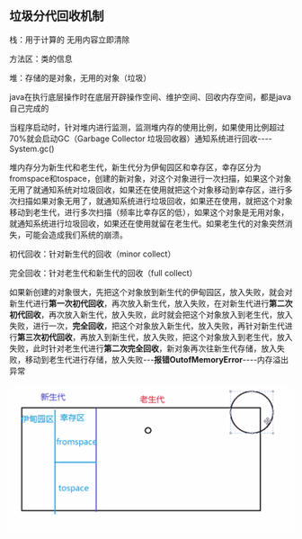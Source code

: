 ## 垃圾分代回收机制

栈：用于计算的 无用内容立即清除

方法区：类的信息

堆：存储的是对象，无用的对象（垃圾）



java在执行底层操作时在底层开辟操作空间、维护空间、回收内存空间，都是java自己完成的



当程序启动时，针对堆内进行监测，监测堆内存的使用比例，如果使用比例超过70%就会启动GC（Garbage Collector 垃圾回收器）通知系统进行回收----System.gc()





堆内存分为新生代和老生代，新生代分为伊甸园区和幸存区，幸存区分为 fromspace和tospace，创建的新对象，对这个对象进行一次扫描，如果这个对象无用了就通知系统对垃圾回收，如果还在使用就把这个对象移动到幸存区，进行多次扫描如果对象无用了，就通知系统进行垃圾回收，如果还在使用，就把这个对象移动到老生代，进行多次扫描（频率比幸存区的低），如果这个对象是无用对象，就通知系统进行垃圾回收，如果还在使用就留在老生代。如果老生代的对象突然消失，可能会造成我们系统的崩溃。



初代回收：针对新生代的回收（minor collect）

完全回收：针对老生代和新生代的回收（full collect）



如果新创建的对象很大，先把这个对象放到新生代的伊甸园区，放入失败，就会对新生代进行**第一次初代回收**，再次放入新生代，放入失败，在对新生代进行**第二次初代回收**，再次放入新生代，放入失败，此时就会把这个对象放入到老生代，放入失败，进行一次，**完全回收**，把这个对象放入新生代，放入失败，再针对新生代进行**第三次初代回收**，再放入到新生代，放入失败，把这个对象放入到老生代，放入失败，此时针对老生代进行**第二次完全回收**，新对象再次往新生代存储，放入失败，移动到老生代进行存储，放入失败---**报错OutofMemoryError**----内存溢出异常

![截屏2021-05-27 下午8.01.27](https://raw.githubusercontent.com/DataDevLPY/TyporaPicStore/main/Picture202111220026339.png?token=AWS37JMQ4MYZXB2PWSLZ2G3BTJZXO)

